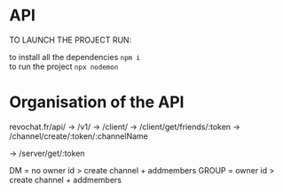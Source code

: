 # API
TO LAUNCH THE PROJECT RUN:

to install all the dependencies
``` npm i ```
<br />
to run the project
``` npx nodemon ```

# Organisation of the API

revochat.fr/api/
-> /v1/
-> /client/ 
   -> /client/get/friends/:token
   -> /channel/create/:token/:channelName
   
   -> /server/get/:token


DM = no owner id > create channel + addmembers
GROUP = owner id > create channel + addmembers